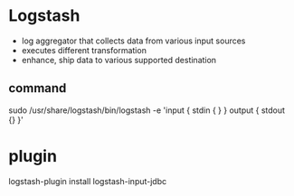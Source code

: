 # Logstash
- log aggregator that collects data from various input sources
- executes different transformation
- enhance, ship data to various supported destination

## command
sudo /usr/share/logstash/bin/logstash -e 'input { stdin { } } output { stdout {} }'

# plugin
logstash-plugin install logstash-input-jdbc













